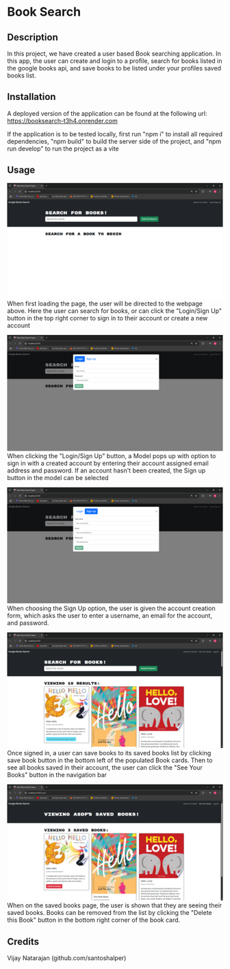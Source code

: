 # Book Search

## Description

In this project, we have created a user based Book searching application. In this app, the user can create and login to a profile, search for books listed in the google books api, and save books to be listed under your profiles saved books list.

## Installation

A deployed version of the application can be found at the following url: https://booksearch-t3h4.onrender.com

If the application is to be tested locally, first run "npm i" to install all required dependencies, "npm build" to build the server side of the project, and "npm run develop" to run the project as a vite

## Usage

![0](assets/0.PNG)
When first loading the page, the user will be directed to the webpage above. Here the user can search for books, or can click the "Login/Sign Up" button in the top right corner to sign in to their account or create a new account

![1](assets/1.PNG)
When clicking the "Login/Sign Up" button, a Model pops up with option to sign in with a created account by entering their account assigned email address and password. If an account hasn't been created, the Sign up button in the model can be selected

![2](assets/2.PNG)
When choosing the Sign Up option, the user is given the account creation form, which asks the user to enter a username, an email for the account, and password.

![3](assets/3.PNG)
Once signed in, a user can save books to its saved books list by clicking save book button in the bottom left of the populated Book cards. Then to see all books saved in their account, the user can click the "See Your Books" button in the navigation bar

![4](assets/4.PNG)
When on the saved books page, the user is shown that they are seeing their saved books. Books can be removed from the list by clicking the "Delete this Book" button in the bottom right corner of the book card.


## Credits

Vijay Natarajan (github.com/santoshalper)